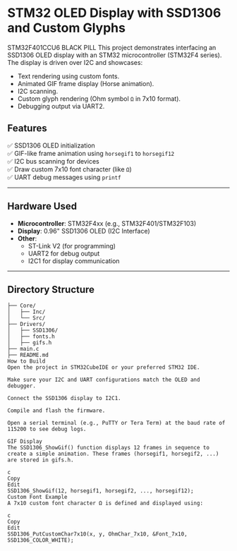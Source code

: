 # STM32 OLED Display with SSD1306 and Custom Glyphs
STM32F401CCU6 BLACK PILL
This project demonstrates interfacing an SSD1306 OLED display with an STM32 microcontroller (STM32F4 series). The display is driven over I2C and showcases:

- Text rendering using custom fonts.
- Animated GIF frame display (Horse animation).
- I2C scanning.
- Custom glyph rendering (Ohm symbol `Ω` in 7x10 format).
- Debugging output via UART2.

## Features

✅ SSD1306 OLED initialization  
✅ GIF-like frame animation using `horsegif1` to `horsegif12`  
✅ I2C bus scanning for devices  
✅ Draw custom 7x10 font character (like `Ω`)  
✅ UART debug messages using `printf`

---

## Hardware Used

- **Microcontroller**: STM32F4xx (e.g., STM32F401/STM32F103)
- **Display**: 0.96" SSD1306 OLED (I2C Interface)
- **Other**:
  - ST-Link V2 (for programming)
  - UART2 for debug output
  - I2C1 for display communication

---

## Directory Structure

```plaintext
├── Core/
│   ├── Inc/
│   └── Src/
├── Drivers/
│   ├── SSD1306/
│   ├── fonts.h
│   ├── gifs.h
├── main.c
├── README.md
How to Build
Open the project in STM32CubeIDE or your preferred STM32 IDE.

Make sure your I2C and UART configurations match the OLED and debugger.

Connect the SSD1306 display to I2C1.

Compile and flash the firmware.

Open a serial terminal (e.g., PuTTY or Tera Term) at the baud rate of 115200 to see debug logs.

GIF Display
The SSD1306_ShowGif() function displays 12 frames in sequence to create a simple animation. These frames (horsegif1, horsegif2, ...) are stored in gifs.h.

c
Copy
Edit
SSD1306_ShowGif(12, horsegif1, horsegif2, ..., horsegif12);
Custom Font Example
A 7x10 custom font character Ω is defined and displayed using:

c
Copy
Edit
SSD1306_PutCustomChar7x10(x, y, OhmChar_7x10, &Font_7x10, SSD1306_COLOR_WHITE);
